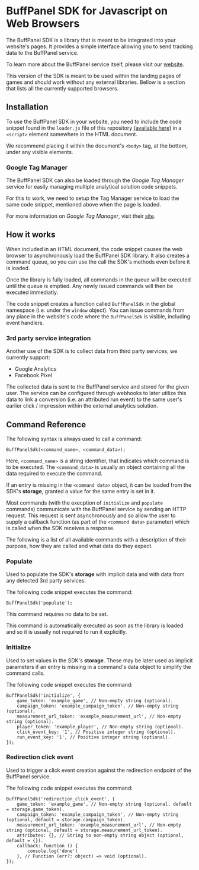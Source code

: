 # BuffPanel SDK for Javascript on Web Browsers

The BuffPanel SDK is a library that is meant to be integrated into your website's pages. It provides a simple interface allowing you to send tracking data to the BuffPanel service.

To learn more about the BuffPanel service itself, please visit our [website](https://buffPanel.com/).

This version of the SDK is meant to be used within the landing pages of games and should work without any external libraries. Bellow is a section that lists all the currently supported browsers.

## Installation

To use the BuffPanel SDK in your website, you need to include the code snippet found in the `loader.js` file of this repository [(available here)](https://github.com/Cellense/buffpanel-sdk-javascript-webbrowser/blob/master/loader.js) in a `<script>` element somewhere in the HTML document.

We recommend placing it within the document's `<body>` tag, at the bottom, under any visible elements.

### Google Tag Manager

The BuffPanel SDK can also be loaded through the _Google Tag Manager_ service for easily managing multiple analytical solution code snippets.

For this to work, we need to setup the Tag Manager service to load the same code snippet, mentioned above when the page is loaded.

For more information on _Google Tag Manager_, visit their [site](https://www.google.com/analytics/tag-manager/).

## How it works

When included in an HTML document, the code snippet causes the web browser to asynchronously load the BuffPanel SDK library. It also creates a command queue, so you can use the call the SDK's methods even before it is loaded.

Once the library is fully loaded, all commands in the queue will be executed until the queue is emptied. Any newly issued commands will then be executed immediatly.

The code snippet creates a function called `BuffPanelSdk` in the global namespace (i.e. under the `window` object). You can issue commands from any place in the website's code where the `BuffPanelSdk` is visible, including event handlers.

### 3rd party service integration

Another use of the SDK is to collect data from third party services, we currently support:
- Google Analytics
- Facebook Pixel

The collected data is sent to the BuffPanel service and stored for the given user. The service can be configured through webhooks to later utilize this data to link a conversion (i.e. an attributed run event) to the same user's earlier click / impression within the external analytics solution.

## Command Reference

The following syntax is always used to call a command:

```
BuffPanelSdk(<command_name>, <command_data>);
```

Here, `<command_name>` is a string identifier, that indicates which command is to be executed. The `<command_data>` is usually an object containing all the data required to execute the command.

If an entry is missing in the `<command data>` object, it can be loaded from the SDK's **storage**, granted a value for the same entry is set in it.

Most commands (with the execption of `initialize` and `populate` commands) communicate with the BuffPanel service by sending an HTTP request. This request is sent asynchronously and so allow the user to supply a callback function (as part of the `<command data>` parameter) which is called when the SDK receives a response.

The following is a list of all available commands with a description of their purpose, how they are called and what data do they expect.

### Populate

Used to populate the SDK's **storage** with implicit data and with data from any detected 3rd party services.

The following code snippet executes the command:
```
BuffPanelSdk('populate');
```

This command requires no data to be set.

This command is automatically executed as soon as the library is loaded and so it is usually not required to run it explicitly.

### Initialize

Used to set values in the SDK's **storage**. These may be later used as implicit parameters if an entry is missing in a command's data object to simplify the command calls.

The following code snippet executes the command:
```
BuffPanelSdk('initialize', {
	game_token: 'example_game', // Non-empty string (optional).
	campaign_token: 'example_campaign_token', // Non-empty string (optional).
	measurement_url_token: 'example_measurement_url', // Non-empty string (optional).
	player_token: 'example_player', // Non-empty string (optional).
	click_event_key: '1', // Positive integer string (optional).
	run_event_key: '1', // Positive integer string (optional).
});
```

### Redirection click event

Used to trigger a click event creation against the redirection endpoint of the BuffPanel service.

The following code snippet executes the command:
```
BuffPanelSdk('redirection_click_event', {
	game_token: 'example_game', // Non-empty string (optional, default = storage.game_token).
	campaign_token: 'example_campaign_token', // Non-empty string (optional, default = storage.campaign_token).
	measurement_url_token: 'example_measurement_url', // Non-empty string (optional, default = storage.measurement_url_token).
	attributes: {}, // String to non-empty string object (optional, default = {}).
	callback: function () {
		console.log('done')
	}, // Function (err?: object) => void (optional).
});
```

[//]: # (### Create click event)

[//]: # (### Create run event)

[//]: # (### Store click event)

[//]: # (### Store run event)

[//]: # (### Update click event)

[//]: # (### Update run event)
